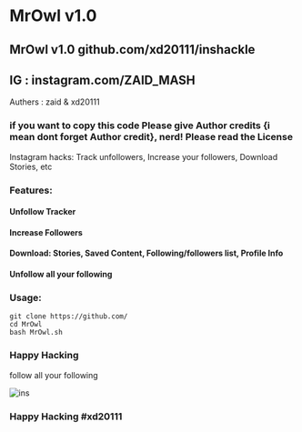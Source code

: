 # MrOwl v1.0
## MrOwl v1.0 github.com/xd20111/inshackle
## IG : instagram.com/ZAID_MASH
Authers : zaid & xd20111
### if you want to copy this code Please give Author credits {i mean dont forget Author credit}, nerd! Please read the License 

Instagram hacks: Track unfollowers, Increase your followers, Download Stories, etc

### Features:
#### Unfollow Tracker
#### Increase Followers
#### Download: Stories, Saved Content, Following/followers list, Profile Info
#### Unfollow all your following


### Usage:
```
git clone https://github.com/
cd MrOwl
bash MrOwl.sh
```

### Happy Hacking ####
follow all your following

![ins](https://user-images.githubusercontent.com/34893261/53686880-d50f6000-3d0b-11e9-8c42-cab1ad30b24e.png)




### Happy Hacking #xd20111
